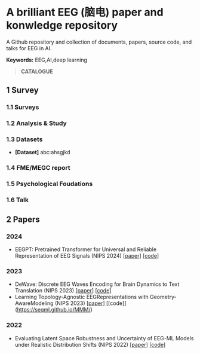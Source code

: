 # A brilliant EEG (脑电) paper and konwledge repository

A Github repository and collection of documents, papers, source code, and talks for EEG in AI.

**Keywords:** EEG,AI,deep learning

> **CATALOGUE**



## 1  Survey <span id='survey'></span>

### 1.1 Surveys


### 1.2 Analysis & Study


### 1.3 Datasets

* **[Dataset]** abc:ahsgjkd


### 1.4 FME/MEGC report


### 1.5 Psychological Foudations



### 1.6 Talk


## 2  Papers <span id='survey'></span>

### 2024

* EEGPT: Pretrained Transformer for Universal and Reliable Representation of EEG Signals (NIPS 2024) [[paper]](https://proceedings.neurips.cc/paper_files/paper/2024/hash/4540d267eeec4e5dbd9dae9448f0b739-Abstract-Conference.html) [[code]](https://github.com/BINE022/EEGPT)

### 2023
* DeWave: Discrete EEG Waves Encoding for Brain Dynamics to Text Translation  (NIPS 2023)   [[paper]](https://arxiv.org/abs/2309.14030) [[code]](https://github.com/duanyiqun/DeWave)
* Learning Topology-Agnostic EEGRepresentations with Geometry-AwareModeling  (NIPS 2023)   [[paper]](https://papers.nips.cc/paper_files/paper/2023/hash/a8c893712cb7858e49631fb03c941f8d-Abstract-Conference.html) [[code]]
(https://seqml.github.io/MMM/)

### 2022 
* Evaluating Latent Space Robustness and Uncertainty of EEG-ML Models under Realistic Distribution Shifts (NIPS 2022)   [[paper]](https://arxiv.org/abs/2209.11233) [[code]](https://github.com/neerajwagh/evaluating-eeg-representations)
